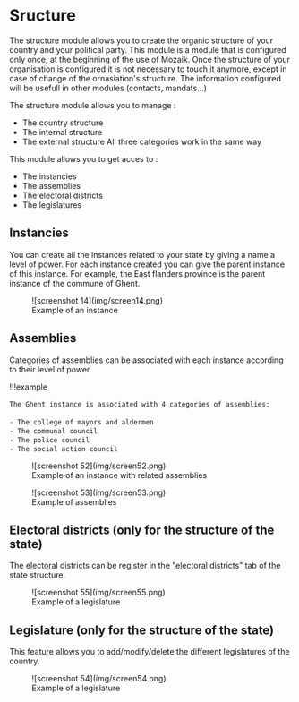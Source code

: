 # Sructure

The structure module allows you to create the organic structure of your country and  your political party. This module is a module that is configured only once, at the beginning of the use of Mozaik. Once the structure of your organisation is configured it is not necessary to touch it anymore, except in case of change of the ornasiation's structure. The information configured will be usefull in other modules (contacts, mandats...)

The structure module allows you to manage :

- The country structure
- The internal structure 
- The external structure 
All three categories work in the same way 

This module allows you to get acces to : 

- The instancies
- The assemblies
- The electoral districts
- The legislatures

## Instancies

You can create all the instances related to your state by giving a name a level of power. For each instance created you can give the parent instance of this instance. For example, the East flanders province is the parent instance of the commune of Ghent.

<figure markdown>
![screenshot 14](img/screen14.png)
<figcaption>Example of an instance</figcaption>
</figure>

## Assemblies

Categories of assemblies can be associated with each instance according to their level of power. 

!!!example

    The Ghent instance is associated with 4 categories of assemblies:

    - The college of mayors and aldermen 
    - The communal council
    - The police council
    - The social action council

<figure markdown>
![screenshot 52](img/screen52.png)
<figcaption>Example of an instance with related assemblies</figcaption>
</figure>

<figure markdown>
![screenshot 53](img/screen53.png)
<figcaption>Example of assemblies</figcaption>
</figure>

## Electoral districts (only for the structure of the state)

The electoral districts can be register in the "electoral districts" tab of the state structure.

<figure markdown>
![screenshot 55](img/screen55.png)
<figcaption>Example of a legislature</figcaption>
</figure>

## Legislature (only for the structure of the state)

This feature allows you to add/modify/delete the different legislatures of the country.

<figure markdown>
![screenshot 54](img/screen54.png)
<figcaption>Example of a legislature</figcaption>
</figure>